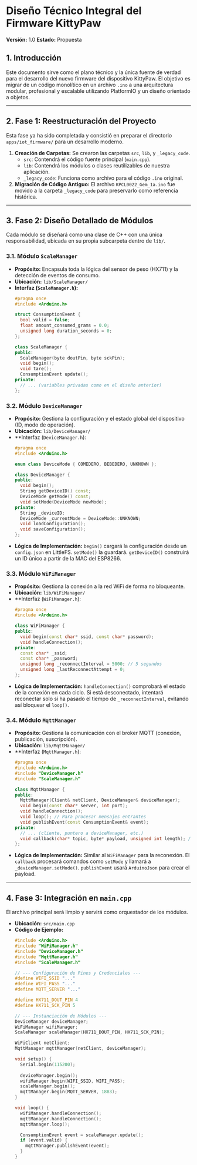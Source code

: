 # Diseño Técnico Integral del Firmware KittyPaw

**Versión:** 1.0
**Estado:** Propuesta

## 1. Introducción

Este documento sirve como el plano técnico y la única fuente de verdad para el desarrollo del nuevo firmware del dispositivo KittyPaw. El objetivo es migrar de un código monolítico en un archivo `.ino` a una arquitectura modular, profesional y escalable utilizando PlatformIO y un diseño orientado a objetos.

---

## 2. Fase 1: Reestructuración del Proyecto

Esta fase ya ha sido completada y consistió en preparar el directorio `apps/iot_firmware/` para un desarrollo moderno.

1.  **Creación de Carpetas:** Se crearon las carpetas `src`, `lib`, y `_legacy_code`.
    *   `src`: Contendrá el código fuente principal (`main.cpp`).
    *   `lib`: Contendrá los módulos o clases reutilizables de nuestra aplicación.
    *   `_legacy_code`: Funciona como archivo para el código `.ino` original.
2.  **Migración de Código Antiguo:** El archivo `KPCL0022_Gem_1a.ino` fue movido a la carpeta `_legacy_code` para preservarlo como referencia histórica.

---

## 3. Fase 2: Diseño Detallado de Módulos

Cada módulo se diseñará como una clase de C++ con una única responsabilidad, ubicada en su propia subcarpeta dentro de `lib/`.

### 3.1. Módulo `ScaleManager`

*   **Propósito:** Encapsula toda la lógica del sensor de peso (HX711) y la detección de eventos de consumo.
*   **Ubicación:** `lib/ScaleManager/`
*   **Interfaz (`ScaleManager.h`):**
    ```cpp
    #pragma once
    #include <Arduino.h>

    struct ConsumptionEvent {
      bool valid = false;
      float amount_consumed_grams = 0.0;
      unsigned long duration_seconds = 0;
    };

    class ScaleManager {
    public:
      ScaleManager(byte doutPin, byte sckPin);
      void begin();
      void tare();
      ConsumptionEvent update();
    private:
      // ... (variables privadas como en el diseño anterior)
    };
    ```

### 3.2. Módulo `DeviceManager`

*   **Propósito:** Gestiona la configuración y el estado global del dispositivo (ID, modo de operación).
*   **Ubicación:** `lib/DeviceManager/`
*   **Interfaz (`DeviceManager.h`):
    ```cpp
    #pragma once
    #include <Arduino.h>

    enum class DeviceMode { COMEDERO, BEBEDERO, UNKNOWN };

    class DeviceManager {
    public:
      void begin();
      String getDeviceID() const;
      DeviceMode getMode() const;
      void setMode(DeviceMode newMode);
    private:
      String _deviceID;
      DeviceMode _currentMode = DeviceMode::UNKNOWN;
      void loadConfiguration();
      void saveConfiguration();
    };
    ```
*   **Lógica de Implementación:** `begin()` cargará la configuración desde un `config.json` en LittleFS. `setMode()` la guardará. `getDeviceID()` construirá un ID único a partir de la MAC del ESP8266.

### 3.3. Módulo `WiFiManager`

*   **Propósito:** Gestiona la conexión a la red WiFi de forma no bloqueante.
*   **Ubicación:** `lib/WiFiManager/`
*   **Interfaz (`WiFiManager.h`):
    ```cpp
    #pragma once
    #include <Arduino.h>

    class WiFiManager {
    public:
      void begin(const char* ssid, const char* password);
      void handleConnection();
    private:
      const char* _ssid;
      const char* _password;
      unsigned long _reconnectInterval = 5000; // 5 segundos
      unsigned long _lastReconnectAttempt = 0;
    };
    ```
*   **Lógica de Implementación:** `handleConnection()` comprobará el estado de la conexión en cada ciclo. Si está desconectado, intentará reconectar solo si ha pasado el tiempo de `_reconnectInterval`, evitando así bloquear el `loop()`.

### 3.4. Módulo `MqttManager`

*   **Propósito:** Gestiona la comunicación con el broker MQTT (conexión, publicación, suscripción).
*   **Ubicación:** `lib/MqttManager/`
*   **Interfaz (`MqttManager.h`):
    ```cpp
    #pragma once
    #include <Arduino.h>
    #include "DeviceManager.h"
    #include "ScaleManager.h"

    class MqttManager {
    public:
      MqttManager(Client& netClient, DeviceManager& deviceManager);
      void begin(const char* server, int port);
      void handleConnection();
      void loop(); // Para procesar mensajes entrantes
      void publishEvent(const ConsumptionEvent& event);
    private:
      // ... (cliente, puntero a deviceManager, etc.)
      void callback(char* topic, byte* payload, unsigned int length); // Procesar mensajes
    };
    ```
*   **Lógica de Implementación:** Similar al `WiFiManager` para la reconexión. El `callback` procesará comandos como `setMode` y llamará a `_deviceManager.setMode()`. `publishEvent` usará `ArduinoJson` para crear el payload.

---

## 4. Fase 3: Integración en `main.cpp`

El archivo principal será limpio y servirá como orquestador de los módulos.

*   **Ubicación:** `src/main.cpp`
*   **Código de Ejemplo:**
    ```cpp
    #include <Arduino.h>
    #include "WiFiManager.h"
    #include "DeviceManager.h"
    #include "MqttManager.h"
    #include "ScaleManager.h"

    // --- Configuración de Pines y Credenciales ---
    #define WIFI_SSID "..."
    #define WIFI_PASS "..."
    #define MQTT_SERVER "..."

    #define HX711_DOUT_PIN 4
    #define HX711_SCK_PIN 5

    // --- Instanciación de Módulos ---
    DeviceManager deviceManager;
    WiFiManager wifiManager;
    ScaleManager scaleManager(HX711_DOUT_PIN, HX711_SCK_PIN);
    
    WiFiClient netClient;
    MqttManager mqttManager(netClient, deviceManager);

    void setup() {
      Serial.begin(115200);
      
      deviceManager.begin();
      wifiManager.begin(WIFI_SSID, WIFI_PASS);
      scaleManager.begin();
      mqttManager.begin(MQTT_SERVER, 1883);
    }

    void loop() {
      wifiManager.handleConnection();
      mqttManager.handleConnection();
      mqttManager.loop();

      ConsumptionEvent event = scaleManager.update();
      if (event.valid) {
        mqttManager.publishEvent(event);
      }
    }
    ```
